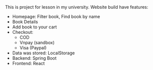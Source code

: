 This is project for lesson in my university.
Website build have features:
- Homepage: Filter book, Find book by name
- Book Details
- Add book to your cart
- Checkout:
    - COD
    - Vnpay (sandbox)
    - Visa (Paypal)
- Data was stored: LocalStorage
- Backend: Spring Boot
- Frontend: React
